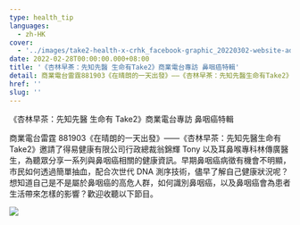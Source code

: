 ```yaml
---
type: health_tip
languages:
  - zh-HK
cover:
  - '../images/take2-health-x-crhk_facebook-graphic_20220302-website-adaptation.png'
date: 2022-02-28T00:00:00.000+08:00
title: '《杏林早茶：先知先醫 生命有Take2》商業電台專訪 鼻咽癌特輯'
detail: 商業電台雷霆881903《在晴朗的一天出發》——《杏林早茶：先知先醫生命有Take2》邀請了得易健康有限公司行政總裁翁錦輝Tony以及耳鼻喉專科林傳廣醫生，為聽眾分享一系列與鼻咽癌相關的健康資訊。
href: ''
slug: ''
---
```


《杏林早茶：先知先醫 生命有 Take2》商業電台專訪 鼻咽癌特輯

商業電台雷霆 881903《在晴朗的一天出發》——《杏林早茶：先知先醫生命有 Take2》邀請了得易健康有限公司行政總裁翁錦輝 Tony 以及耳鼻喉專科林傳廣醫生，為聽眾分享一系列與鼻咽癌相關的健康資訊。早期鼻咽癌病徵有機會不明顯，市民如何透過簡單抽血，配合次世代 DNA 測序技術，儘早了解自己健康狀況呢？想知道自己是不是屬於鼻咽癌的高危人群，如何識別鼻咽癌，以及鼻咽癌會為患者生活帶來怎樣的影響？歡迎收聽以下節目。

![](../images/crhk_ep01_final_high.jpg)

<Audio src="/audios/final_01.mp3" title="第一集：最近為甚麼有更多人關注鼻咽癌？" describe="得易健康有限公司行政總裁翁錦輝Tony與大家說明鼻咽癌的高危因素，提醒大家可注意日常飲食和生活習慣。"/>

![](../images/crhk_ep02_final_high.jpg)

<Audio src="/audios/final_02.mp3" title="第二集：如何識別鼻咽癌及一般檢測方法" describe="耳鼻喉專科林傳廣醫生為大家講解鼻咽癌常見病徵，以及抽血驗早期鼻咽癌的技術。"/>

![](../images/crhk_ep03_final_high.jpg)

<Audio src="/audios/final_03.mp3" title="第三集：鼻咽癌為生活和身心帶來的影響" describe="耳鼻喉專科林傳廣醫生與聽眾講述鼻咽癌的治療手段，以及鼻咽癌為患者日常生活帶來的影響。"/>

![](../images/crhk_ep04_final_high.jpg)

<Audio src="/audios/final_04.mp3" title="第四集：早期鼻咽癌篩查與家庭幸福的關係" describe="得易健康有限公司行政總裁翁錦輝Tony與大家分享實際例子，指出早期鼻咽癌篩查對家庭帶來的重要影響。"/>

![](../images/crhk_ep05_final_high.jpg)

<Audio src="/audios/final_05.mp3" title="第五集：驗血能找到無病徵的鼻咽癌患者" describe="得易健康有限公司行政總裁翁錦輝Tony向聽眾介紹早期鼻咽癌篩查的最新技術及分析其優勢"/>
